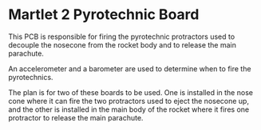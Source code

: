 # Martlet 2 Pyrotechnic Board

This PCB is responsible for firing the pyrotechnic protractors used to decouple
the nosecone from the rocket body and to release the main parachute. 

An accelerometer and a barometer are used to determine when to fire the
pyrotechnics.

The plan is for two of these boards to be used. One is installed in the nose
cone where it can fire the two protractors used to eject the nosecone up, and
the other is installed in the main body of the rocket where it fires one
protractor to release the main parachute.
